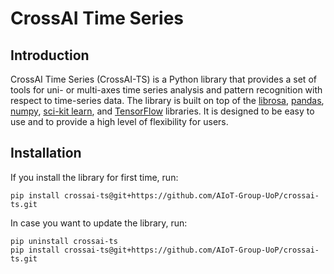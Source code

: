 # CrossAI Time Series

## Introduction

CrossAI Time Series (CrossAI-TS) is a Python library that provides a set of 
tools for uni- or multi-axes time series analysis and pattern recognition with 
respect to time-series data. The library is built on top of the 
[librosa](https://librosa.org/), [pandas](https://pandas.pydata.org/), 
[numpy](https://numpy.org/),
[sci-kit learn](https://scikit-learn.org/stable/), and
[TensorFlow](https://www.tensorflow.org/) libraries. It is designed to be 
easy to use and to provide a high level of flexibility for users.

## Installation

If you install the library for first time, run:
```text
pip install crossai-ts@git+https://github.com/AIoT-Group-UoP/crossai-ts.git
```

In case you want to update the library, run:
```text
pip uninstall crossai-ts
pip install crossai-ts@git+https://github.com/AIoT-Group-UoP/crossai-ts.git